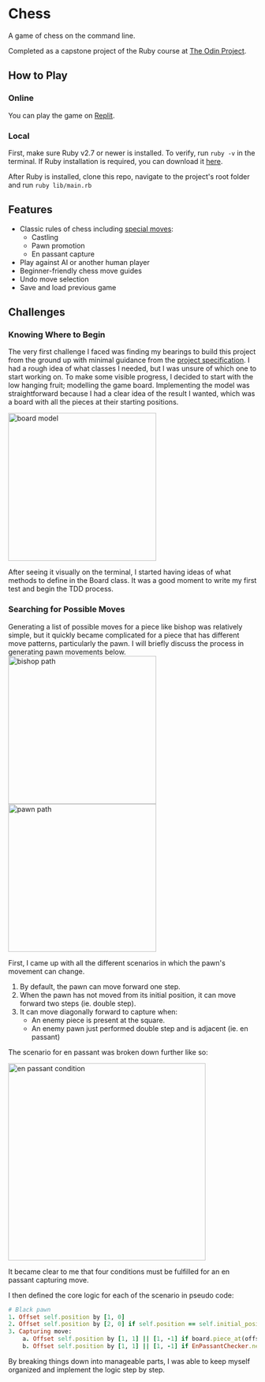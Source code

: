 # Chess 
A game of chess on the command line.

Completed as a capstone project of the Ruby course at [The Odin Project](https://www.theodinproject.com/lessons/ruby-ruby-final-project#assignment).
## How to Play
### Online
You can play the game on [Replit](https://replit.com/@thejwuscript/Chess).
### Local
First, make sure Ruby v2.7 or newer is installed. To verify, run `ruby -v` in the terminal. If Ruby installation is required, you can download it [here](https://www.ruby-lang.org/en/downloads/).

After Ruby is installed, clone this repo, navigate to the project's root folder and run `ruby lib/main.rb`
## Features
-   Classic rules of chess including [special moves](https://www.chess.com/terms/special-chess-moves):
	- Castling
	- Pawn promotion
	- En passant capture
-   Play against AI or another human player
-   Beginner-friendly chess move guides
-   Undo move selection
-   Save and load previous game
## Challenges
### Knowing Where to Begin
The very first challenge I faced was finding my bearings to build this project from the ground up with minimal guidance from the [project specification](https://www.theodinproject.com/lessons/ruby-ruby-final-project#assignment). I had a rough idea of what classes I needed, but I was unsure of which one to start working on. To make some visible progress, I decided to start with the low hanging fruit; modelling the game board. Implementing the model was straightforward because I had a clear idea of the result I wanted, which was a board with all the pieces at their starting positions.

<img src="https://user-images.githubusercontent.com/88938117/200637857-3bf187ba-594e-4f8b-9ec3-7cd11475aab4.png" alt="board model" width="300px">

After seeing it visually on the terminal, I started having ideas of what methods to define in the Board class. It was a good moment to write my first test and begin the TDD process.
### Searching for Possible Moves
Generating a list of possible moves for a piece like bishop was relatively simple, but it quickly became complicated for a piece that has different move patterns, particularly the pawn. I will briefly discuss the process in generating pawn movements below.
<img src="https://user-images.githubusercontent.com/88938117/200793310-3251cd99-3cdf-4361-aa44-a07430a1f42c.png" alt="bishop path" width="300">
<img src="https://user-images.githubusercontent.com/88938117/200790192-757b99b6-ea00-493a-8ffb-029ed600c41b.png" alt="pawn path" width="300">

First, I came up with all the different scenarios in which the pawn's movement can change.
1. By default, the pawn can move forward one step.
2. When the pawn has not moved from its initial position, it can move forward two steps (ie. double step).
3. It can move diagonally forward to capture when:
	- An enemy piece is present at the square.
	- An enemy pawn just performed double step and is adjacent (ie. en passant)

The scenario for en passant was broken down further like so:

<img src="https://user-images.githubusercontent.com/88938117/200894903-8ef506ec-6da5-4a84-a803-ba4385f8cf7a.png" alt="en passant condition" width="400">

It became clear to me that four conditions must be fulfilled for an en passant capturing move.

I then defined the core logic for each of the scenario in pseudo code:
```ruby
# Black pawn
1. Offset self.position by [1, 0]
2. Offset self.position by [2, 0] if self.position == self.initial_position
3. Capturing move:
	a. Offset self.position by [1, 1] || [1, -1] if board.piece_at(offset_position).color != self.color
	b. Offset self.position by [1, 1] || [1, -1] if EnPassantChecker.new.valid_capture_condition?
```
By breaking things down into manageable parts, I was able to keep myself organized and implement the logic step by step. 
